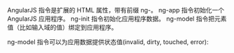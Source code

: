 AngularJS 指令是扩展的 HTML 属性，带有前缀 ng-。
ng-app 指令初始化一个 AngularJS 应用程序。
ng-init 指令初始化应用程序数据。
ng-model 指令把元素值（比如输入域的值）绑定到应用程序。

ng-model 指令可以为应用数据提供状态值(invalid, dirty, touched, error):

